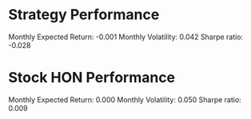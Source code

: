 # Strategy Performance
Monthly Expected Return: -0.001
Monthly Volatility: 0.042
Sharpe ratio: -0.028
# Stock HON Performance
Monthly Expected Return: 0.000
Monthly Volatility: 0.050
Sharpe ratio: 0.009
